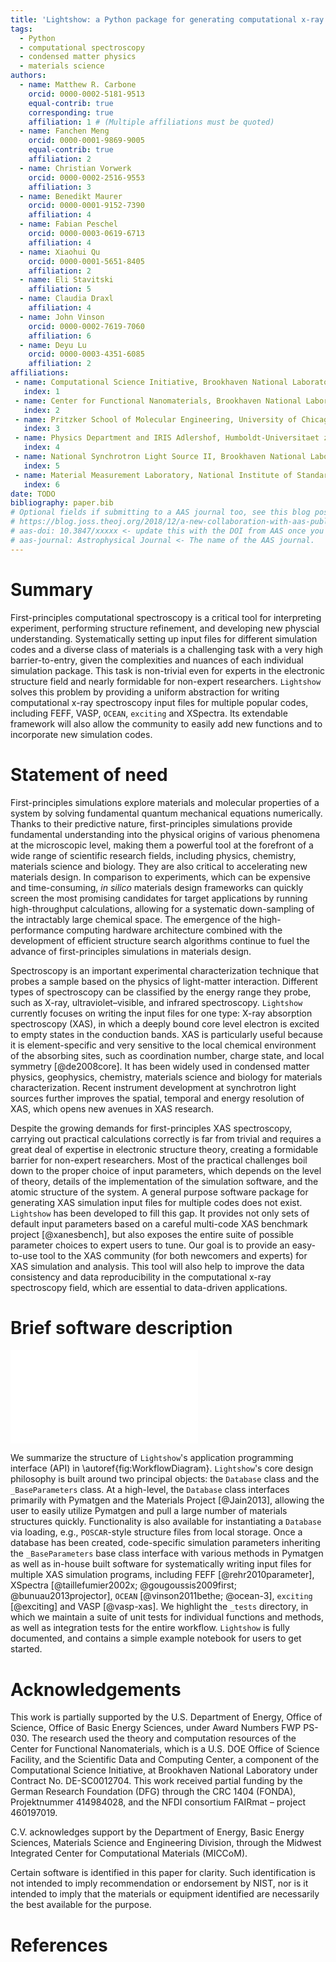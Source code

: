 ```yaml
---
title: 'Lightshow: a Python package for generating computational x-ray absorption spectroscopy input files'
tags:
  - Python
  - computational spectroscopy
  - condensed matter physics
  - materials science
authors:
  - name: Matthew R. Carbone
    orcid: 0000-0002-5181-9513
    equal-contrib: true
    corresponding: true
    affiliation: 1 # (Multiple affiliations must be quoted)
  - name: Fanchen Meng
    orcid: 0000-0001-9869-9005
    equal-contrib: true
    affiliation: 2
  - name: Christian Vorwerk
    orcid: 0000-0002-2516-9553
    affiliation: 3
  - name: Benedikt Maurer
    orcid: 0000-0001-9152-7390
    affiliation: 4
  - name: Fabian Peschel
    orcid: 0000-0003-0619-6713
    affiliation: 4
  - name: Xiaohui Qu
    orcid: 0000-0001-5651-8405
    affiliation: 2
  - name: Eli Stavitski
    affiliation: 5
  - name: Claudia Draxl
    affiliation: 4
  - name: John Vinson
    orcid: 0000-0002-7619-7060
    affiliation: 6
  - name: Deyu Lu
    orcid: 0000-0003-4351-6085
    affiliation: 2
affiliations:
 - name: Computational Science Initiative, Brookhaven National Laboratory, Upton, New York 11973, United States
   index: 1
 - name: Center for Functional Nanomaterials, Brookhaven National Laboratory, Upton, New York 11973, United States
   index: 2
 - name: Pritzker School of Molecular Engineering, University of Chicago, Chicago, IL 60637, United States
   index: 3
 - name: Physics Department and IRIS Adlershof, Humboldt-Universitaet zu Berlin, D-12489 Berlin, Germany
   index: 4
 - name: National Synchrotron Light Source II, Brookhaven National Laboratory, Upton, New York 11973, United States
   index: 5
 - name: Material Measurement Laboratory, National Institute of Standards and Technology, Gaithersburg, Maryland 20899, United States
   index: 6
date: TODO
bibliography: paper.bib
# Optional fields if submitting to a AAS journal too, see this blog post:
# https://blog.joss.theoj.org/2018/12/a-new-collaboration-with-aas-publishing
# aas-doi: 10.3847/xxxxx <- update this with the DOI from AAS once you know it.
# aas-journal: Astrophysical Journal <- The name of the AAS journal.
---
```


# Summary

First-principles computational spectroscopy is a critical tool for interpreting experiment, 
performing structure refinement, and developing new physcial understanding.
Systematically setting up input files for different simulation 
codes and a diverse class of materials is a challenging task with a very high 
barrier-to-entry, given the complexities and nuances of each individual simulation 
package. This task is non-trivial even for experts in the electronic structure field and nearly 
formidable for non-expert researchers.
`Lightshow` solves this problem by providing a uniform abstraction for 
writing computational x-ray spectroscopy input files for multiple popular codes, including 
FEFF, VASP, `OCEAN`, `exciting` and XSpectra. 
Its extendable framework will also allow the community to easily add new functions and 
to incorporate new simulation codes.

# Statement of need

First-principles simulations explore materials and molecular properties of a system by 
solving fundamental quantum mechanical equations numerically.
Thanks to their predictive nature, first-principles simulations provide fundamental understanding into the physical 
origins of various phenomena at the microscopic level, making them a powerful tool at the forefront
of a wide range of scientific research fields, including physics, chemistry, materials science and biology.
They are also critical to accelerating new materials 
design. In comparison to experiments, which can be expensive and time-consuming, _in silico_ materials 
design frameworks can quickly screen the most promising candidates for target 
applications by running high-throughput calculations, allowing for a systematic 
down-sampling of the intractably large chemical space. The emergence of the
high-performance computing hardware architecture combined with the development 
of efficient structure search algorithms continue to fuel the advance of
first-principles simulations in materials design.

Spectroscopy is an important experimental characterization technique that
probes a sample based on the physics of light-matter interaction. Different types of
spectroscopy can be classified by the energy range they probe, such as X-ray,
ultraviolet–visible, and infrared spectroscopy. `Lightshow` currently focuses on writing
the input files for one type: X-ray absorption spectroscopy (XAS), in which a
deeply bound core level electron is excited to empty states in the 
conduction bands. XAS is particularly useful because it is element-specific
and very sensitive to the local chemical environment of the absorbing sites,
such as coordination number, charge state, and local symmetry [@de2008core]. It has been
widely used in condensed matter physics, geophysics, chemistry, materials
science and biology for materials characterization. Recent instrument
development at synchrotron light sources further improves the spatial, temporal
and energy resolution of XAS, which opens new avenues in XAS research.

Despite the growing demands for first-principles XAS spectroscopy, carrying out
practical calculations correctly is far from trivial and requires a great deal
of expertise in electronic structure theory, creating a formidable barrier for
non-expert researchers. Most of the practical challenges boil down to the proper
choice of input parameters, which depends on the level of theory, details of
the implementation of the simulation software, and the atomic structure of the
system. A general purpose software package for generating XAS simulation input
files for multiple codes does not exist. `Lightshow` has been developed to
fill this gap. It provides not only sets of default input parameters based on
a careful multi-code XAS benchmark project [@xanesbench], but also exposes the
entire suite of possible parameter choices to expert users to tune. Our goal
is to provide an easy-to-use tool to the XAS community (for both newcomers
and experts) for XAS simulation and analysis. This tool will also help to improve
the data consistency and data reproducibility in the computational x-ray spectroscopy field, 
which are essential to data-driven applications.

# Brief software description

![Graphical representation of the organization of the `Lightshow` 
repository.\label{fig:WorkflowDiagram}](figures/Lightshow_Workflow_Diagram.pdf)

We summarize the structure of `Lightshow`'s application programming interface
(API) in \autoref{fig:WorkflowDiagram}. `Lightshow`'s core design
philosophy is built around two principal objects: the `Database` class and
the `_BaseParameters` class. At a high-level, the `Database` class 
interfaces primarily with Pymatgen and the Materials Project [@Jain2013], 
allowing the user to easily utilize Pymatgen and pull a large number of materials 
structures quickly. Functionality is also available for instantiating a 
`Database` via loading, e.g., `POSCAR`-style structure files from local 
storage. Once a database has been created, code-specific simulation parameters 
inheriting the `_BaseParameters` base class interface with various methods in 
Pymatgen as well as in-house built software for systematically writing input 
files for multiple XAS simulation programs, including FEFF [@rehr2010parameter],
XSpectra [@taillefumier2002x; @gougoussis2009first; @bunuau2013projector],
`OCEAN` [@vinson2011bethe; @ocean-3], 
`exciting` [@exciting] and 
VASP [@vasp-xas].
We highlight the `_tests` directory, in which we maintain a suite of unit tests
for individual functions and methods, as well as integration tests for the
entire workflow. `Lightshow` is fully documented, and contains a simple example
notebook for users to get started.


# Acknowledgements

This work is partially supported by the U.S. Department of
Energy, Office of Science, Office of Basic Energy Sciences, under Award Numbers
FWP PS-030. The research used the theory and computation resources of the
Center for Functional Nanomaterials, which is a U.S. DOE Office of Science
Facility, and the Scientific Data and Computing Center, a component of the
Computational Science Initiative, at Brookhaven National Laboratory under
Contract No. DE-SC0012704. This work received partial funding by the German
Research Foundation (DFG) through the CRC 1404 (FONDA), Projektnummer
414984028, and the NFDI consortium FAIRmat – project 460197019.

C.V. acknowledges support by the Department of Energy, Basic Energy Sciences,
Materials Science and Engineering Division, through the Midwest Integrated
Center for Computational Materials (MICCoM).

Certain software is identified in this paper for clarity. Such identification
is not intended to imply recommendation or endorsement by NIST, nor is it
intended to imply that the materials or equipment identified are necessarily
the best available for the purpose.

# References
